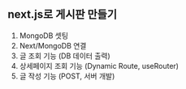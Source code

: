 ## next.js로 게시판 만들기

1. MongoDB 셋팅
2. Next/MongoDB 연결
3. 글 조회 기능 (DB 데이터 출력)
4. 상세페이지 조회 기능 (Dynamic Route, useRouter)
5. 글 작성 기능 (POST, 서버 개발)
